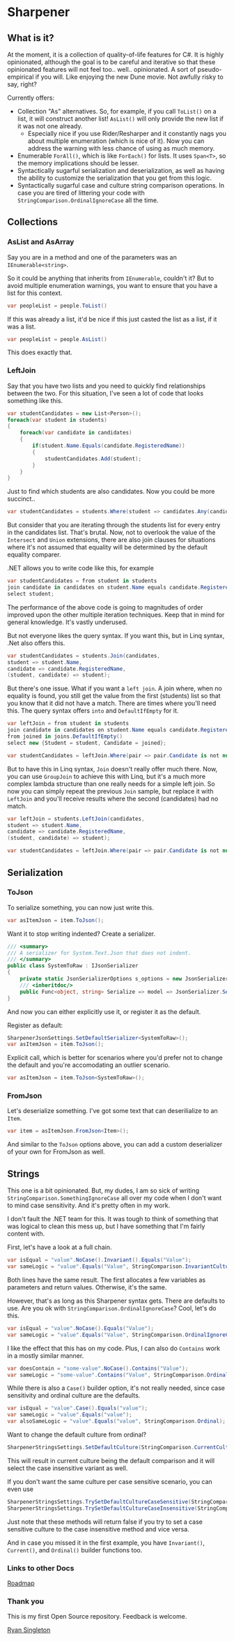 # Sharpener

## What is it?

At the moment, it is a collection of quality-of-life features for C#. It is highly opinionated, although the goal is to be careful and iterative so that these opinionated features will not feel too.. well.. opinionated. A sort of pseudo-empirical if you will. Like enjoying the new Dune movie. Not awfully risky to say, right?

Currently offers:

-   Collection "As" alternatives. So, for example, if you call `ToList()` on a list, it will construct another list! `AsList()` will only provide the new list if it was not one already.
    -   Especially nice if you use Rider/Resharper and it constantly nags you about multiple enumeration (which is nice of it). Now you can address the warning with less chance of using as much memory.
-   Enumerable `ForAll()`, which is like `ForEach()` for lists. It uses `Span<T>`, so the memory implications should be lesser.
-   Syntactically sugarful serialization and deserialization, as well as having the ability to customize the serialization that you get from this logic.
-   Syntactically sugarful case and culture string comparison operations. In case you are tired of littering your code with `StringComparison.OrdinalIgnoreCase` all the time.

## Collections

### AsList and AsArray

Say you are in a method and one of the parameters was an `IEnumerable<string>`.

So it could be anything that inherits from `IEnumerable`, couldn't it? But to avoid multiple enumeration warnings, you want to ensure that you have a list for this context.

```cs
var peopleList = people.ToList()
```

If this was already a list, it'd be nice if this just casted the list as a list, if it was a list.

```cs
var peopleList = people.AsList()
```

This does exactly that.

### LeftJoin

Say that you have two lists and you need to quickly find relationships between the two. For this situation, I've seen a lot of code that looks something like this.

```cs
var studentCandidates = new List<Person>();
foreach(var student in students)
{
    foreach(var candidate in candidates)
    {
        if(student.Name.Equals(candidate.RegisteredName))
        {
            studentCandidates.Add(student);
        }
    }
}
```

Just to find which students are also candidates. Now you could be more succinct..

```cs
var studentCandidates = students.Where(student => candidates.Any(candidate => student.RegisteredName.Equals(candidate.Name)));
```

But consider that you are iterating through the students list for every entry in the candidates list. That's brutal. Now, not to overlook the value of the `Intersect` and `Union` extensions, there are also join clauses for situations where it's not assumed that equality will be determined by the default equality comparer.

.NET allows you to write code like this, for example

```cs
var studentCandidates = from student in students
join candidate in candidates on student.Name equals candidate.RegisteredName
select student;
```

The performance of the above code is going to magnitudes of order improved upon the other multiple iteration techniques. Keep that in mind for general knowledge. It's vastly underused.

But not everyone likes the query syntax. If you want this, but in Linq syntax, .Net also offers this.

```cs
var studentCandidates = students.Join(candidates,
student => student.Name,
candidate => candidate.RegisteredName,
(student, candidate) => student);
```

But there's one issue. What if you want a `left join`. A join where, when no equality is found, you still get the value from the first (students) list so that you know that it did not have a match. There are times where you'll need this.
The query syntax offers `into` and `DefaultIfEmpty` for it.

```cs
var leftJoin = from student in students
join candidate in candidates on student.Name equals candidate.RegisteredName into joins
from joined in joins.DefaultIfEmpty()
select new {Student = student, Candidate = joined};

var studentCandidates = leftJoin.Where(pair => pair.Candidate is not null);
```

But to have this in Linq syntax, `Join` doesn't really offer much there. Now, you can use `GroupJoin` to achieve this with Linq, but it's a much more complex lambda structure than one really needs for a simple left join. So now you can simply repeat the previous `Join` sample, but replace it with `LeftJoin` and you'll receive results where the second (candidates) had no match.

```cs
var leftJoin = students.LeftJoin(candidates,
student => student.Name,
candidate => candidate.RegisteredName,
(student, candidate) => student);

var studentCandidates = leftJoin.Where(pair => pair.Candidate is not null);
```

## Serialization

### ToJson

To serialize something, you can now just write this.

```cs
var asItemJson = item.ToJson();
```

Want it to stop writing indented? Create a serializer.

```cs
/// <summary>
/// A serializer for System.Text.Json that does not indent.
/// </summary>
public class SystemToRaw : IJsonSerializer
{
    private static JsonSerializerOptions s_options = new JsonSerializerOptions { WriteIndented = false };
    /// <inheritdoc/>
    public Func<object, string> Serialize => model => JsonSerializer.Serialize(model, s_options);
}
```

And now you can either explicitly use it, or register it as the default.

Register as default:

```cs
SharpenerJsonSettings.SetDefaultSerializer<SystemToRaw>();
var asItemJson = item.ToJson();
```

Explicit call, which is better for scenarios where you'd prefer not to change the default and you're accomodating an outlier scenario.

```cs
var asItemJson = item.ToJson<SystemToRaw>();
```

### FromJson

Let's deserialize something. I've got some text that can deserilialize to an `Item`.

```cs
var item = asItemJson.FromJson<Item>();
```

And similar to the `ToJson` options above, you can add a custom deserializer of your own for FromJson as well.

## Strings

This one is a bit opinionated. But, my dudes, I am so sick of writing `StringComparison.SomethingIgnoreCase` all over my code when I don't want to mind case sensitivity. And it's pretty often in my work.

I don't fault the .NET team for this. It was tough to think of something that was logical to clean this mess up, but I have something that I'm fairly content with.

First, let's have a look at a full chain.

```cs
var isEqual = "value".NoCase().Invariant().Equals("Value");
var sameLogic = "value".Equals("Value", StringComparison.InvariantCultureIgnoreCase);
```

Both lines have the same result. The first allocates a few variables as parameters and return values. Otherwise, it's the same.

However, that's as long as this Sharpener syntax gets. There are defaults to use. Are you ok with `StringComparison.OrdinalIgnoreCase`? Cool, let's do this.

```cs
var isEqual = "value".NoCase().Equals("Value");
var sameLogic = "value".Equals("Value", StringComparison.OrdinalIgnoreCase);
```

I like the effect that this has on my code. Plus, I can also do `Contains` work in a mostly similar manner.

```cs
var doesContain = "some-value".NoCase().Contains("Value");
var sameLogic = "some-value".Contains("Value", StringComparison.OrdinalIgnoreCase);
```

While there is also a `Case()` builder option, it's not really needed, since case sensitivity and ordinal culture are the defaults.

```cs
var isEqual = "value".Case().Equals("value");
var sameLogic = "value".Equals("value");
var alsoSameLogic = "value".Equals("value", StringComparison.Ordinal);
```

Want to change the default culture from ordinal?

```cs
SharpenerStringsSettings.SetDefaultCulture(StringComparison.CurrentCulture);
```

This will result in current culture being the default comparison and it will select the case insensitive variant as well.

If you don't want the same culture per case sensitive scenario, you can even use

```cs
SharpenerStringsSettings.TrySetDefaultCultureCaseSensitive(StringComparison.CurrentCulture);
SharpenerStringsSettings.TrySetDefaultCultureCaseInsensitive(StringComparison.InvariantCultureIgnoreCase);
```

Just note that these methods will return false if you try to set a case sensitive culture to the case insensitive method and vice versa.

And in case you missed it in the first example, you have `Invariant()`, `Current()`, and `Ordinal()` builder functions too.

### Links to other Docs

[Roadmap](ROADMAP.MD)

### Thank you

This is my first Open Source repository. Feedback is welcome.

[Ryan Singleton](mailto:ryan@facefire.com)
